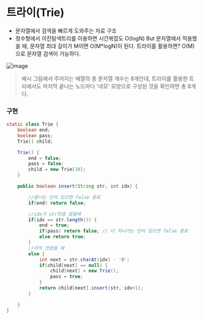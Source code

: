 # 트라이(Trie)
- 문자열에서 검색을 빠르게 도와주는 자료 구조
- 정수형에서 이진탐색트리를 이용하면 시간복잡도 O(logN) But 문자열에서 적용했을 때, 문자열 최대 길이가 M이면 O(M*logN)이 된다.
  트라이를 활용하면? O(M)으로 문자열 검색이 가능하다.
  
![image](https://github.com/user-attachments/assets/4c6cf80d-a104-4342-870e-969b463e2be3)
> 예시 그림에서 주어지는 배열의 총 문자열 개수는 8개인데, 트라이를 활용한 트리에서도 마지막 끝나는 노드마다 '네모' 모양으로 구성된 것을 확인하면 총 8개다.

### 구현
```java
static class Trie {
    boolean end;
    boolean pass;
    Trie[] child;

    Trie() {
        end = false;
        pass = false;
        child = new Trie[10];
    }

    public boolean insert(String str, int idx) {

        //끝나는 단어 있으면 false 종료
        if(end) return false;

        //idx가 str만큼 왔을때
        if(idx == str.length()) {
            end = true;
            if(pass) return false; // 더 지나가는 단어 있으면 false 종료
            else return true;
        }
        //아직 안왔을 때
        else {
            int next = str.charAt(idx) - '0';
            if(child[next] == null) {
                child[next] = new Trie();
                pass = true;
            }
            return child[next].insert(str, idx+1);
        }

    }
}
```
